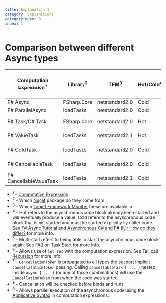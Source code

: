 ```yaml
---
title: Explanation 1
category: Explanations
categoryindex: 3
index: 1
---
```



# Comparison between different Async types



| Computation Expression<sup>1</sup> | Library<sup>2</sup> | TFM<sup>3</sup> | Hot/Cold<sup>4</sup> | Multi-start<sup>5</sup> | Tailcalls<sup>6</sup> | CancellationToken propagation<sup>7</sup> | Cancellation checks<sup>8</sup> | Parallel when using and!<sup>9</sup> |
|------------------------------------|---------------------|-----------------|----------------------|-------------------------|-----------------------|-------------------------------------------|---------------------------------|--------------------------------------|
| F# Async                           | FSharp.Core         | netstandard2.0  | Cold                 | multiple                | tailcalls             | implicit                                  | implicit                        | No                                   |
| F# ParallelAsync                   | IcedTasks           | netstandard2.0  | Cold                 | multiple                | tailcalls             | implicit                                  | implicit                        | Yes                                  |
| F# Task/C# Task                    | FSharp.Core         | netstandard2.0  | Hot                  | once-start              | no tailcalls          | explicit                                  | explicit                        | No                                   |
| F# ValueTask                       | IcedTasks           | netstandard2.1  | Hot                  | once-start              | no tailcalls          | explicit                                  | explicit                        | Yes                                  |
| F# ColdTask                        | IcedTasks           | netstandard2.0  | Cold                 | multiple                | no tailcalls          | explicit                                  | explicit                        | Yes                                  |
| F# CancellableTask                 | IcedTasks           | netstandard2.0  | Cold                 | multiple                | no tailcalls          | implicit                                  | implicit                        | Yes                                  |
| F# CancellableValueTask            | IcedTasks           | netstandard2.1  | Cold                 | multiple                | no tailcalls          | implicit                                  | implicit                        | Yes                                  |

- <sup>1</sup> - [Computation Expression](https://learn.microsoft.com/en-us/dotnet/fsharp/language-reference/computation-expressions)
- <sup>2</sup> - Which [Nuget](https://www.nuget.org/) package do they come from
- <sup>3</sup> - Which [Target Framework Moniker](https://learn.microsoft.com/en-us/dotnet/standard/frameworks) these are available in
- <sup>4</sup> - Hot refers to the asynchronous code block already been started and will eventually produce a value. Cold refers to the asynchronous code block that is not started and must be started explicitly by caller code. See [F# Async Tutorial](https://learn.microsoft.com/en-us/dotnet/fsharp/tutorials/async#core-concepts-of-async) and [Asynchronous C# and F# (II.): How do they differ?](http://tomasp.net/blog/async-csharp-differences.aspx/) for more info.
- <sup>5</sup> - Multi-start refers to being able to start the asynchronous code block again.  See [FAQ on Task Start](https://devblogs.microsoft.com/pfxteam/faq-on-task-start/#:~:text=Question%3A%20Can%20I%20call%20Start,will%20result%20in%20an%20exception.) for more info.
- <sup>6</sup> - Allows use of `let rec` with the computation expression. See [Tail call Recursion](https://learn.microsoft.com/en-us/dotnet/fsharp/language-reference/functions/recursive-functions-the-rec-keyword#tail-recursion) for more info.
- <sup>7</sup> - `CancellationToken` is propagated to all types the support implicit `CancellatationToken` passing. Calling `cancellableTask { ... }` nested inside `async { ... }` (or any of those combinations) will use the `CancellationToken` from when the code was started.
- <sup>8</sup> - Cancellation will be checked before binds and runs.
- <sup>9</sup> - Allows parallel execution of the asynchronous code using the [Applicative Syntax](https://docs.microsoft.com/en-us/dotnet/fsharp/whats-new/fsharp-50#applicative-computation-expressions) in computation expressions. 

